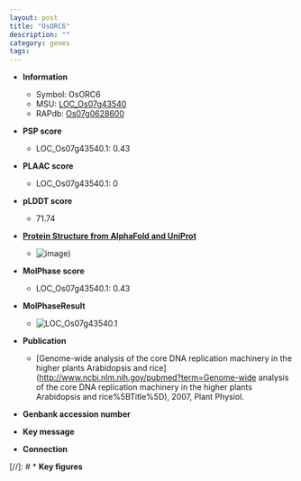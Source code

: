 ```yaml
---
layout: post
title: "OsORC6"
description: ""
category: genes
tags: 
---
```


* **Information**  
    + Symbol: OsORC6  
    + MSU: [LOC_Os07g43540](http://rice.plantbiology.msu.edu/cgi-bin/ORF_infopage.cgi?orf=LOC_Os07g43540)  
    + RAPdb: [Os07g0628600](http://rapdb.dna.affrc.go.jp/viewer/gbrowse_details/irgsp1?name=Os07g0628600)  

* **PSP score**  
    + LOC_Os07g43540.1: 0.43 

* **PLAAC score**  
    + LOC_Os07g43540.1: 0 

* **pLDDT score**
    + 71.74

* **[Protein Structure from AlphaFold and UniProt](https://www.uniprot.org/uniprotkb/Q8GSL4/entry#structure)**
    + ![image](https://ricepsp.github.io/images/Q8/AF-Q8GSL4-F1.png))

* **MolPhase score**
    + LOC_Os07g43540.1: 0.43

* **MolPhaseResult**
    + ![LOC_Os07g43540.1](https://ricepsp.github.io/pictures/LOC_Os07g/LOC_Os07g43540.1.png)

* **Publication**  
    + [Genome-wide analysis of the core DNA replication machinery in the higher plants Arabidopsis and rice](http://www.ncbi.nlm.nih.gov/pubmed?term=Genome-wide analysis of the core DNA replication machinery in the higher plants Arabidopsis and rice%5BTitle%5D), 2007, Plant Physiol.

* **Genbank accession number**  

* **Key message**  

* **Connection**  

[//]: # * **Key figures**  


